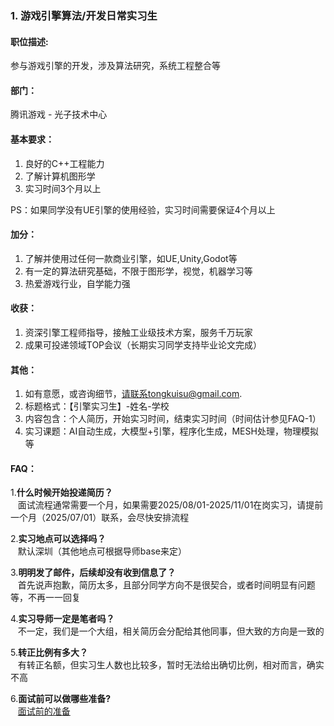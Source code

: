 ### 1. 游戏引擎算法/开发日常实习生


#### 职位描述:
参与游戏引擎的开发，涉及算法研究，系统工程整合等


#### 部门：
腾讯游戏 - 光子技术中心


#### 基本要求：
1. 良好的C++工程能力
2. 了解计算机图形学
3. 实习时间3个月以上
   
PS：如果同学没有UE引擎的使用经验，实习时间需要保证4个月以上


#### 加分：
1. 了解并使用过任何一款商业引擎，如UE,Unity,Godot等
2. 有一定的算法研究基础，不限于图形学，视觉，机器学习等
3. 热爱游戏行业，自学能力强


#### 收获：
1. 资深引擎工程师指导，接触工业级技术方案，服务千万玩家
2. 成果可投递领域TOP会议（长期实习同学支持毕业论文完成）

#### 其他：
1. 如有意愿，或咨询细节，请联系tongkuisu@gmail.com.  
2. 标题格式：【引擎实习生】-姓名-学校  
3. 内容包含：个人简历，开始实习时间，结束实习时间（时间估计参见FAQ-1）
4. 实习课题：AI自动生成，大模型+引擎，程序化生成，MESH处理，物理模拟等

#### FAQ：
1.**什么时候开始投递简历？**  
  &nbsp;&nbsp;&nbsp;面试流程通常需要一个月，如果需要2025/08/01-2025/11/01在岗实习，请提前一个月（2025/07/01）联系，会尽快安排流程  
  
2.**实习地点可以选择吗？**  
   &nbsp;&nbsp;&nbsp;默认深圳（其他地点可根据导师base来定）
  
3.**明明发了邮件，后续却没有收到信息了？**  
   &nbsp;&nbsp;&nbsp;首先说声抱歉，简历太多，且部分同学方向不是很契合，或者时间明显有问题等，不再一一回复
  
4.**实习导师一定是笔者吗？**  
   &nbsp;&nbsp;&nbsp;不一定，我们是一个大组，相关简历会分配给其他同事，但大致的方向是一致的

5.**转正比例有多大？**  
   &nbsp;&nbsp;&nbsp;有转正名额，但实习生人数也比较多，暂时无法给出确切比例，相对而言，确实不高

6.**面试前可以做哪些准备?**  
&nbsp;&nbsp;&nbsp;[面试前的准备](https://zhuanlan.zhihu.com/p/1924932487018189306)  

   


